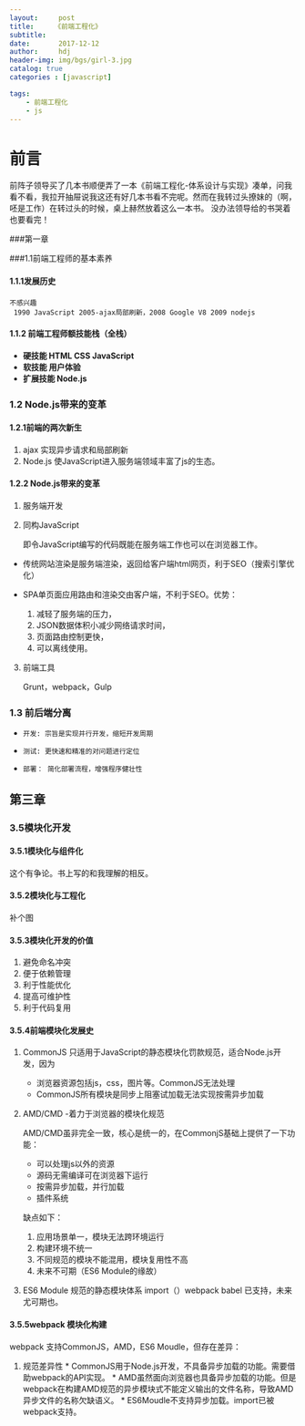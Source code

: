 ```yaml
---
layout:     post
title:     《前端工程化》
subtitle:   
date:       2017-12-12
author:     hdj
header-img: img/bgs/girl-3.jpg
catalog: true
categories : [javascript]

tags:
    - 前端工程化
    - js
---
```




# 前言

前阵子领导买了几本书顺便弄了一本《前端工程化-体系设计与实现》凑单，问我看不看，我拉开抽屉说我这还有好几本书看不完呢。然而在我转过头撩妹的（啊，呸是工作）在转过头的时候，桌上赫然放着这么一本书。
没办法领导给的书哭着也要看完！

###第一章
  
###1.1前端工程师的基本素养
  
#### 1.1.1发展历史 
  
    不感兴趣
     1990 JavaScript 2005-ajax局部刷新，2008 Google V8 2009 nodejs
     
    
####  1.1.2 前端工程师额技能栈（全栈）
    
*    **硬技能   HTML CSS JavaScript**
*    **软技能   用户体验**
*    **扩展技能 Node.js**

### 1.2 Node.js带来的变革
 
#### 1.2.1前端的两次新生
   1. ajax 实现异步请求和局部刷新
   2. Node.js 使JavaScript进入服务端领域丰富了js的生态。
   
#### 1.2.2 Node.js带来的变革
    
   1. 服务端开发
    
   2. 同构JavaScript
    
       即令JavaScript编写的代码既能在服务端工作也可以在浏览器工作。
       
   * 传统网站渲染是服务端渲染，返回给客户端html网页，利于SEO（搜索引擎优化）
       
   * SPA单页面应用路由和渲染交由客户端，不利于SEO。优势：
      1. 减轻了服务端的压力，
      2. JSON数据体积小减少网络请求时间，
      3. 页面路由控制更快，
      4. 可以离线使用。
      
      
   3. 前端工具
       
       Grunt，webpack，Gulp
        
### 1.3 前后端分离
*     开发: 宗旨是实现并行开发，缩短开发周期
*     测试: 更快速和精准的对问题进行定位
*     部署： 简化部署流程，增强程序健壮性

## 第三章
### 3.5模块化开发
#### 3.5.1模块化与组件化
  这个有争论。书上写的和我理解的相反。
  
#### 3.5.2模块化与工程化
 补个图
#### 3.5.3模块化开发的价值

1. 避免命名冲突
2. 便于依赖管理
3. 利于性能优化
4. 提高可维护性
5. 利于代码复用   

#### 3.5.4前端模块化发展史

1. CommonJS 只适用于JavaScript的静态模块化罚款规范，适合Node.js开发，因为
   *  浏览器资源包括js，css，图片等。CommonJS无法处理
   *  CommonJS所有模块是同步上阻塞试加载无法实现按需异步加载

2. AMD/CMD -着力于浏览器的模块化规范

   AMD/CMD虽非完全一致，核心是统一的，在CommonjS基础上提供了一下功能：
   
   *  可以处理js以外的资源
   *  源码无需编译可在浏览器下运行
   *  按需异步加载，并行加载
   *  插件系统
   
   
   缺点如下：
   
   1.  应用场景单一，模块无法跨环境运行
   2. 构建环境不统一
   3. 不同规范的模块不能混用，模块复用性不高
   4. 未来不可期（ES6 Module的缘故）
   
3. ES6 Module 规范的静态模块体系 
   import（）webpack babel 已支持，未来尤可期也。
   
#### 3.5.5webpack 模块化构建
  webpack 支持CommonJS，AMD，ES6 Moudle，但存在差异：
  
   1. 规范差异性
    * CommonJS用于Node.js开发，不具备异步加载的功能。需要借助webpack的API实现。
    *  AMD虽然面向浏览器也具备异步加载的功能。但是webpack在构建AMD规范的异步模块式不能定义输出的文件名称，导致AMD异步文件的名称欠缺语义。
    *  ES6Moudle不支持异步加载。import已被webpack支持。
    
